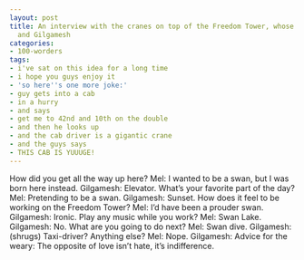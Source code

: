 ```yaml
---
layout: post
title: An interview with the cranes on top of the Freedom Tower, whose names are Mel
  and Gilgamesh
categories:
- 100-worders
tags:
- i've sat on this idea for a long time
- i hope you guys enjoy it
- 'so here''s one more joke:'
- guy gets into a cab
- in a hurry
- and says
- get me to 42nd and 10th on the double
- and then he looks up
- and the cab driver is a gigantic crane
- and the guys says
- THIS CAB IS YUUUGE!
---
```

How did you get all the way up here?
Mel: I wanted to be a swan, but I was born here instead.
Gilgamesh: Elevator.
What’s your favorite part of the day?
Mel: Pretending to be a swan.
Gilgamesh: Sunset.
How does it feel to be working on the Freedom Tower?
Mel: I’d have been a prouder swan.
Gilgamesh: Ironic.
Play any music while you work?
Mel: Swan Lake.
Gilgamesh: No.
What are you going to do next?
Mel: Swan dive.
Gilgamesh: (shrugs) Taxi-driver?
Anything else?
Mel: Nope.
Gilgamesh: Advice for the weary: The opposite of love isn’t hate, it’s indifference.
